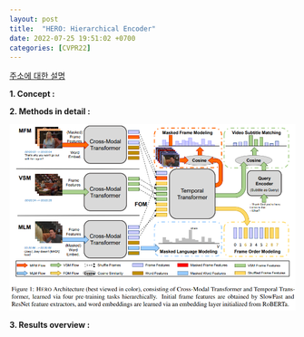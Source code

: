 ```yaml
---
layout: post
title:  "HERO: Hierarchical Encoder"
date: 2022-07-25 19:51:02 +0700
categories: [CVPR22]
---
```


[주소에 대한 설명](http://www.google.co.kr)

**1. Concept :**


**2. Methods in detail :**

![Fig1](/img/hero/Fig1.png)

**3. Results overview :**
